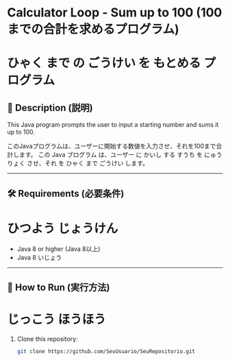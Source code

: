 # Calculator Loop - Sum up to 100 (100までの合計を求めるプログラム)
# ひゃく まで の ごうけい を もとめる プログラム

## 📌 Description (説明)
This Java program prompts the user to input a starting number and sums it up to 100.

このJavaプログラムは、ユーザーに開始する数値を入力させ、それを100まで合計します。
この Java プログラム は、ユーザー に かいし する すうち を にゅうりょく させ、それ を ひゃく まで ごうけい します。

---

## 🛠 Requirements (必要条件)
# ひつよう じょうけん
- Java 8 or higher (Java 8以上)
- Java 8 いじょう

---

## 🚀 How to Run (実行方法)
# じっこう ほうほう
1. Clone this repository:
   ```sh
   git clone https://github.com/SeuUsuario/SeuRepositorio.git
